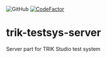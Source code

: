 ![GitHub](https://img.shields.io/github/license/Pupsen-Vupsen/trik-testsys-grading-system)
[![CodeFactor](https://www.codefactor.io/repository/github/pupsen-vupsen/trik-testsys-grading-system/badge)](https://www.codefactor.io/repository/github/pupsen-vupsen/trik-testsys-grading-system)

# trik-testsys-server

Server part for TRIK Studio test system
